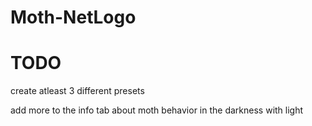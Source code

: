 # Moth-NetLogo

# TODO

create atleast 3 different presets

add more to the info tab about moth behavior in  the darkness with light


